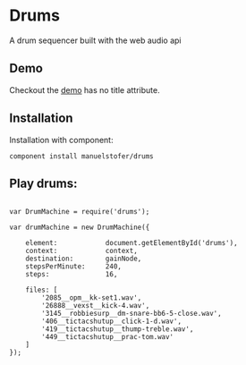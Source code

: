 
# Drums

  A drum sequencer built with the web audio api

## Demo

Checkout the [demo](http://manuelstofer.github.com/drums/) has no title attribute.

## Installation

Installation with component:

```
component install manuelstofer/drums
```

## Play drums:
```JS

var DrumMachine = require('drums');

var drumMachine = new DrumMachine({

    element:            document.getElementById('drums'),
    context:            context,
    destination:        gainNode,
    stepsPerMinute:     240,
    steps:              16,

    files: [
        '2085__opm__kk-set1.wav',
        '26888__vexst__kick-4.wav',
        '3145__robbiesurp__dm-snare-bb6-5-close.wav',
        '406__tictacshutup__click-1-d.wav',
        '419__tictacshutup__thump-treble.wav',
        '449__tictacshutup__prac-tom.wav'
    ]
});

```
